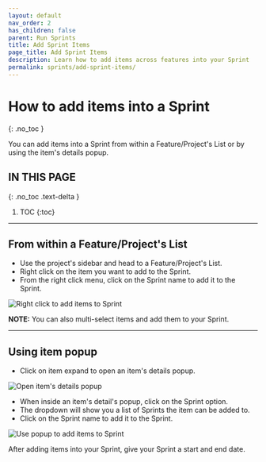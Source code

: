 ```yaml
---
layout: default
nav_order: 2
has_children: false
parent: Run Sprints
title: Add Sprint Items
page_title: Add Sprint Items
description: Learn how to add items across features into your Sprint
permalink: sprints/add-sprint-items/
---
```

# How to add items into a Sprint
{: .no_toc }

You can add items into a Sprint from within a Feature/Project's List or by using the item's details popup.

## IN THIS PAGE
{: .no_toc .text-delta }

1. TOC
{:toc}

---

## From within a Feature/Project's List

- Use the project's sidebar and head to a Feature/Project's List.
- Right click on the item you want to add to the Sprint.
- From the right click menu, click on the Sprint name to add it to the Sprint.

![Right click to add items to Sprint](/guide/assets/uploads/zepel-sprints-add-items-right-click.png "Right click to add items to Sprint")

__NOTE:__ You can also multi-select items and add them to your Sprint.

---

## Using item popup

- Click on item expand to open an item's details popup.

![Open item's details popup](/guide/assets/uploads/expand-item.png "Click on Expand Item icon")

- When inside an item's detail's popup, click on the Sprint option.
- The dropdown will show you a list of Sprints the item can be added to.
- Click on the Sprint name to add it to the Sprint.

![Use popup to add items to Sprint](/guide/assets/uploads/zepel-sprints-add-items-popup.png "Add item to Sprint")

After adding items into your Sprint, give your Sprint a start and end date.